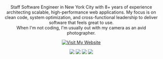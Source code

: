 <p align="center">
  Staff Software Engineer in New York City with 8+ years of experience architecting scalable, high-performance web applications. My focus is on clean code, system optimization, and cross-functional leadership to deliver software that feels great to use.
  <br/>
  When I'm not coding, I'm usually out with my camera as an avid photographer.
</p>

<p align="center">
  <a href="https://reinaldo.pt?utm_source=github" target="_blank">
    <img alt="Visit My Website" src="https://img.shields.io/badge/reinaldo.pt-%231DB954.svg?&style=for-the-badge&logo=react&logoColor=white" />
  </a>
</p>

<div align="center">
  <img src="https://img.shields.io/badge/TypeScript-007ACC?style=for-the-badge&logo=typescript&logoColor=white" />
  <img src="https://img.shields.io/badge/JavaScript-F7DF1E?style=for-the-badge&logo=javascript&logoColor=black" />
  <img src="https://img.shields.io/badge/React-20232A?style=for-the-badge&logo=react&logoColor=61DAFB" />
  <img src="https://img.shields.io/badge/Node.js-43853D?style=for-the-badge&logo=node.js&logoColor=white" />
</div>
